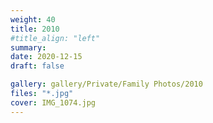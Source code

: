 ```yaml
---
weight: 40
title: 2010
#title_align: "left"
summary: 
date: 2020-12-15
draft: false

gallery: gallery/Private/Family Photos/2010
files: "*.jpg"
cover: IMG_1074.jpg
---
```


